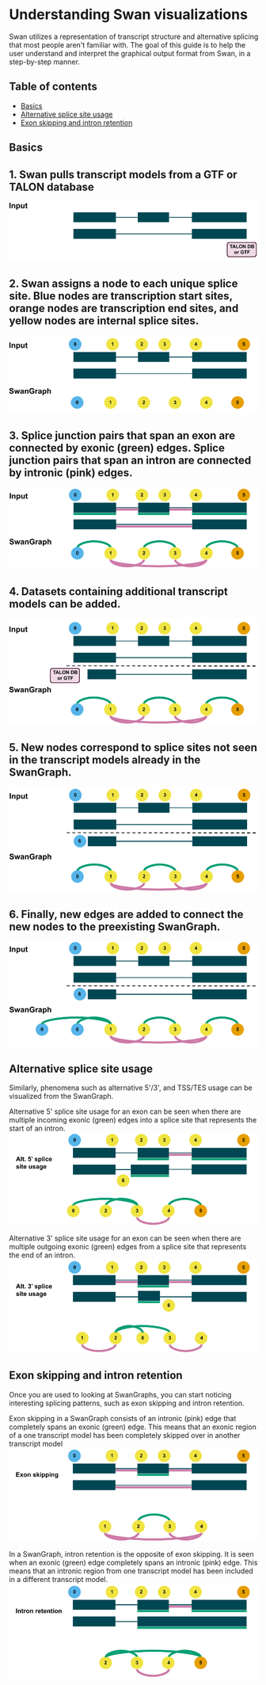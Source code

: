 # Understanding Swan visualizations

Swan utilizes a representation of transcript structure and alternative splicing that most people aren't familiar with. The goal of this guide is to help the user understand and interpret the graphical output format from Swan, in a step-by-step manner.

## Table of contents

* [Basics](understanding_swan_vis.md#basics)
* [Alternative splice site usage](understanding_swan_vis.md#alt_ss)
* [Exon skipping and intron retention](understanding_swan_vis.md#es_ir)

## Basics

## 1. Swan pulls transcript models from a GTF or TALON database

![teaching\_1](figures/teaching_1.png)

## 2. Swan assigns a node to each unique splice site. Blue nodes are transcription start sites, orange nodes are transcription end sites, and yellow nodes are internal splice sites.

![teaching\_2](figures/teaching_3.png)

## 3. Splice junction pairs that span an exon are connected by exonic \(green\) edges. Splice junction pairs that span an intron are connected by intronic \(pink\) edges.

![teaching\_3](figures/teaching_8.png)

## 4. Datasets containing additional transcript models can be added.

![teaching\_4](figures/teaching_9.png)

## 5. New nodes correspond to splice sites not seen in the transcript models already in the SwanGraph.

![teaching\_5](figures/teaching_10.png)

## 6. Finally, new edges are added to connect the new nodes to the preexisting SwanGraph.

![teaching\_5](figures/teaching_11.png)

## Alternative splice site usage

Similarly, phenomena such as alternative 5'/3', and TSS/TES usage can be visualized from the SwanGraph.

Alternative 5' splice site usage for an exon can be seen when there are multiple incoming exonic \(green\) edges into a splice site that represents the start of an intron. ![alt\_5](figures/alt_5.png)

Alternative 3' splice site usage for an exon can be seen when there are multiple outgoing exonic \(green\) edges from a splice site that represents the end of an intron. ![alt\_3](figures/alt_3.png)

## Exon skipping and intron retention

Once you are used to looking at SwanGraphs, you can start noticing interesting splicing patterns, such as exon skipping and intron retention.

Exon skipping in a SwanGraph consists of an intronic \(pink\) edge that completely spans an exonic \(green\) edge. This means that an exonic region of a one transcript model has been completely skipped over in another transcript model ![exon\_skipping](figures/exon_skipping.png)

In a SwanGraph, intron retention is the opposite of exon skipping. It is seen when an exonic \(green\) edge completely spans an intronic \(pink\) edge. This means that an intronic region from one transcript model has been included in a different transcript model. ![intron\_retention](figures/intron_retention.png)

